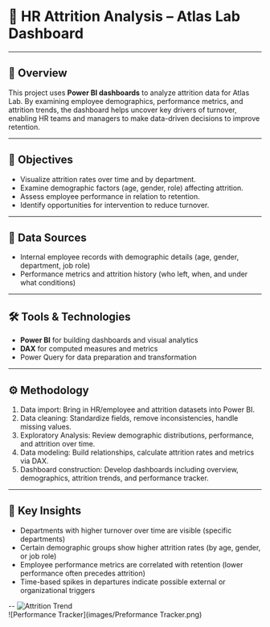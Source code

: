 # 👥 HR Attrition Analysis – Atlas Lab Dashboard

---

## 📌 Overview  
This project uses **Power BI dashboards** to analyze attrition data for Atlas Lab. By examining employee demographics, performance metrics, and attrition trends, the dashboard helps uncover key drivers of turnover, enabling HR teams and managers to make data-driven decisions to improve retention.

---

## 🎯 Objectives  
- Visualize attrition rates over time and by department.  
- Examine demographic factors (age, gender, role) affecting attrition.  
- Assess employee performance in relation to retention.  
- Identify opportunities for intervention to reduce turnover.

---

## 📂 Data Sources  
- Internal employee records with demographic details (age, gender, department, job role)  
- Performance metrics and attrition history (who left, when, and under what conditions)  

---

## 🛠 Tools & Technologies  
- **Power BI** for building dashboards and visual analytics  
- **DAX** for computed measures and metrics  
- Power Query for data preparation and transformation  

---

## ⚙️ Methodology  
1. Data import: Bring in HR/employee and attrition datasets into Power BI.  
2. Data cleaning: Standardize fields, remove inconsistencies, handle missing values.  
3. Exploratory Analysis: Review demographic distributions, performance, and attrition over time.  
4. Data modeling: Build relationships, calculate attrition rates and metrics via DAX.  
5. Dashboard construction: Develop dashboards including overview, demographics, attrition trends, and performance tracker.  

---

## 🔑 Key Insights  
- Departments with higher turnover over time are visible (specific departments)  
- Certain demographic groups show higher attrition rates (by age, gender, or job role)  
- Employee performance metrics are correlated with retention (lower performance often precedes attrition)  
- Time-based spikes in departures indicate possible external or organizational triggers  

--
![Attrition Trend](images/Attrition.png)  
![Performance Tracker](images/Preformance Tracker.png)  
